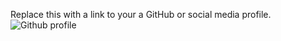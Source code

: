 Replace this with a link to your a GitHub or social media profile.
![Github profile](https://github.com/Ramesh623)
